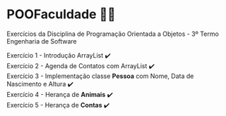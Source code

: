 # POOFaculdade :man_technologist: <br> 
Exercícios da Disciplina de Programação Orientada a Objetos - 3º Termo Engenharia de Software

Exercício 1 - Introdução ArrayList :heavy_check_mark:	<br>
Exercício 2 - Agenda de Contatos com ArrayList :heavy_check_mark:	<br>
Exercício 3 - Implementação classe **Pessoa** com Nome, Data de Nascimento e Altura :heavy_check_mark: <br>
Exercício 4 - Herança de **Animais** :heavy_check_mark:	<br>
Exercício 5 - Herança de **Contas** :heavy_check_mark:	<br>
